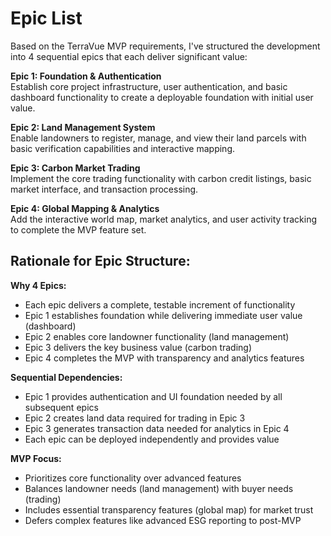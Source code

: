 # Epic List

Based on the TerraVue MVP requirements, I've structured the development into 4 sequential epics that each deliver significant value:

**Epic 1: Foundation & Authentication**  
Establish core project infrastructure, user authentication, and basic dashboard functionality to create a deployable foundation with initial user value.

**Epic 2: Land Management System**  
Enable landowners to register, manage, and view their land parcels with basic verification capabilities and interactive mapping.

**Epic 3: Carbon Market Trading**  
Implement the core trading functionality with carbon credit listings, basic market interface, and transaction processing.

**Epic 4: Global Mapping & Analytics**  
Add the interactive world map, market analytics, and user activity tracking to complete the MVP feature set.

## Rationale for Epic Structure:

**Why 4 Epics:**
- Each epic delivers a complete, testable increment of functionality
- Epic 1 establishes foundation while delivering immediate user value (dashboard)
- Epic 2 enables core landowner functionality (land management)
- Epic 3 delivers the key business value (carbon trading)
- Epic 4 completes the MVP with transparency and analytics features

**Sequential Dependencies:**
- Epic 1 provides authentication and UI foundation needed by all subsequent epics
- Epic 2 creates land data required for trading in Epic 3
- Epic 3 generates transaction data needed for analytics in Epic 4
- Each epic can be deployed independently and provides value

**MVP Focus:**
- Prioritizes core functionality over advanced features
- Balances landowner needs (land management) with buyer needs (trading)
- Includes essential transparency features (global map) for market trust
- Defers complex features like advanced ESG reporting to post-MVP

